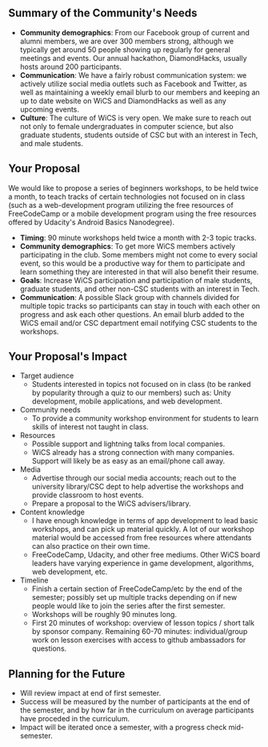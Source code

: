 ## Summary of the Community's Needs

- **Community demographics**: From our Facebook group of current and alumni members, we are over 300 members strong, although we typically get around 50 people showing up regularly for general meetings and events. Our annual hackathon, DiamondHacks, usually hosts around 200 participants. 
- **Communication**: We have a fairly robust communication system: we actively utilize social media outlets such as Facebook and Twitter, as well as maintaining a weekly email blurb to our members and keeping an up to date website on WiCS and DiamondHacks as well as any upcoming events. 
- **Culture**: The culture of WiCS is very open. We make sure to reach out not only to female undergraduates in computer science, but also graduate students, students outside of CSC but with an interest in Tech, and male students. 


## Your Proposal
We would like to propose a series of beginners workshops, to be held twice a month, to teach tracks of certain technologies not focused on in class (such as a web-development program utilizing the free resources of FreeCodeCamp or a mobile development program using the free resources offered by Udacity's Android Basics Nanodegree).

- **Timing**: 90 minute workshops held twice a month with 2-3 topic tracks. 
- **Community demographics**: To get more WiCS members actively participating in the club. Some members might not come to every social event, so this would be a productive way for them to participate and learn something they are interested in that will also benefit their resume. 
- **Goals**: Increase WiCS participation and participation of male students, graduate students, and other non-CSC students with an interest in Tech. 
- **Communication**: A possible Slack group with channels divided for multiple topic tracks so participants can stay in touch with each other on progress and ask each other questions. An email blurb added to the WiCS email and/or CSC department email notifying CSC students to the workshops.

## Your Proposal's Impact
- Target audience
  - Students interested in topics not focused on in class (to be ranked by popularity through a quiz to our members) such as: Unity development, mobile applications, and web development. 
- Community needs
  - To provide a community workshop environment for students to learn skills of interest not taught in class. 
- Resources
  - Possible support and lightning talks from local companies.
  - WiCS already has a strong connection with many companies. Support will likely be as easy as an email/phone call away. 
- Media
  - Advertise through our social media accounts; reach out to the university library/CSC dept to help advertise the workshops and provide classroom to host events.
  - Prepare a proposal to the WiCS advisers/library. 
- Content knowledge
  - I have enough knowledge in terms of app development to lead basic workshops, and can pick up material quickly. A lot of our workshop material would be accessed from free resources where attendants can also practice on their own time. 
  - FreeCodeCamp, Udacity, and other free mediums. Other WiCS board leaders have varying experience in game development, algorithms, web development, etc. 
- Timeline
  - Finish a certain section of FreeCodeCamp/etc by the end of the semester; possibly set up multiple tracks depending on if new people would like to join the series after the first semester.
  - Workshops will be roughly 90 minutes long. 
  - First 20 minutes of workshop: overview of lesson topics / short talk by sponsor company. Remaining 60-70 minutes: individual/group work on lesson exercises with access to github ambassadors for questions. 

## Planning for the Future

- Will review impact at end of first semester. 
- Success will be measured by the number of participants at the end of the semester, and by how far in the curriculum on average participants have proceded in the curriculum. 
- Impact will be iterated once a semester, with a progress check mid-semester. 

